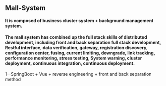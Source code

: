 ## Mall-System



#### It is composed of business cluster system + background management system.



#### The mall system has combined up the full stack skills of distributed development, including front and back separation full stack development, Restful interface, data verification, gateway, registration discovery, configuration center, fusing, current limiting, downgrade, link tracking, performance monitoring, stress testing, System warning, cluster deployment, continuous integration, continuous deployment.



1--SpringBoot + Vue + reverse engineering + front and back separation method